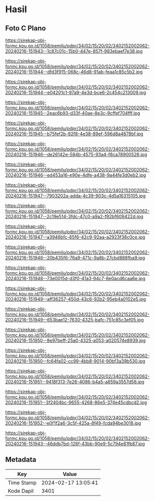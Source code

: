 # Hasil

## Foto C Plano

https://sirekap-obj-formc.kpu.go.id/1058/pemilu/pdpr/34/02/15/20/02/3402152002062-20240216-151943--1c87c01c-15b0-447e-857f-983ebaef7e38.jpg

https://sirekap-obj-formc.kpu.go.id/1058/pemilu/pdpr/34/02/15/20/02/3402152002062-20240216-151944--dfd3f915-068c-46d8-91ab-feaa1c85c5b2.jpg

https://sirekap-obj-formc.kpu.go.id/1058/pemilu/pdpr/34/02/15/20/02/3402152002062-20240216-151944--e04201c1-97a9-4e3d-bce6-2c454c213009.jpg

https://sirekap-obj-formc.kpu.go.id/1058/pemilu/pdpr/34/02/15/20/02/3402152002062-20240216-151945--2eac6b93-d33f-40ae-8e3c-9cffef704fff.jpg

https://sirekap-obj-formc.kpu.go.id/1058/pemilu/pdpr/34/02/15/20/02/3402152002062-20240216-151945--b75fef2b-92f8-4e38-89ef-596d8a4878bf.jpg

https://sirekap-obj-formc.kpu.go.id/1058/pemilu/pdpr/34/02/15/20/02/3402152002062-20240216-151946--de26142e-584b-4575-93a4-f8ca78900526.jpg

https://sirekap-obj-formc.kpu.go.id/1058/pemilu/pdpr/34/02/15/20/02/3402152002062-20240216-151946--ed453a16-e90e-4dfe-a438-9a44fe3d0eb2.jpg

https://sirekap-obj-formc.kpu.go.id/1058/pemilu/pdpr/34/02/15/20/02/3402152002062-20240216-151947--7903202a-adda-4c39-903c-4d5a16315105.jpg

https://sirekap-obj-formc.kpu.go.id/1058/pemilu/pdpr/34/02/15/20/02/3402152002062-20240216-151947--2c19e514-3fdc-47c0-a9a2-f92bf609422d.jpg

https://sirekap-obj-formc.kpu.go.id/1058/pemilu/pdpr/34/02/15/20/02/3402152002062-20240216-151947--a3946bfc-65f6-42c9-92aa-a2923f38c0ce.jpg

https://sirekap-obj-formc.kpu.go.id/1058/pemilu/pdpr/34/02/15/20/02/3402152002062-20240216-151948--20b435f6-76a9-471c-9a8b-27cbd888fba9.jpg

https://sirekap-obj-formc.kpu.go.id/1058/pemilu/pdpr/34/02/15/20/02/3402152002062-20240216-151948--73e0015d-d3f0-41a3-94c7-8e0acd6caa6e.jpg

https://sirekap-obj-formc.kpu.go.id/1058/pemilu/pdpr/34/02/15/20/02/3402152002062-20240216-151949--aff36257-450d-43c6-92b2-95eb4a0102e5.jpg

https://sirekap-obj-formc.kpu.go.id/1058/pemilu/pdpr/34/02/15/20/02/3402152002062-20240216-151949--653bae12-7630-4325-bafc-751c85c3ef05.jpg

https://sirekap-obj-formc.kpu.go.id/1058/pemilu/pdpr/34/02/15/20/02/3402152002062-20240216-151950--8e97beff-25a0-4325-a053-a020574e8939.jpg

https://sirekap-obj-formc.kpu.go.id/1058/pemilu/pdpr/34/02/15/20/02/3402152002062-20240216-151950--fc64fa02-cc99-4bb8-9014-90bf3a39b530.jpg

https://sirekap-obj-formc.kpu.go.id/1058/pemilu/pdpr/34/02/15/20/02/3402152002062-20240216-151951--9418f313-7e26-4086-b4a5-a859a3557d58.jpg

https://sirekap-obj-formc.kpu.go.id/1058/pemilu/pdpr/34/02/15/20/02/3402152002062-20240216-151951--3f2404bc-9655-4268-86e5-374e45cdbcd2.jpg

https://sirekap-obj-formc.kpu.go.id/1058/pemilu/pdpr/34/02/15/20/02/3402152002062-20240216-151952--e0f1f2a6-3c5f-425a-8f49-fcda94be3018.jpg

https://sirekap-obj-formc.kpu.go.id/1058/pemilu/pdpr/34/02/15/20/02/3402152002062-20240216-151943--46ddb7bd-126f-43bb-90e9-5c794e81fb87.jpg


## Metadata

| Key        | Value               |
| ---------- | ------------------- |
| Time Stamp | 2024-02-17 13:05:41 |
| Kode Dapil | 3401                |



